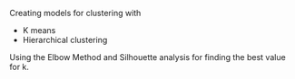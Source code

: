 Creating models for clustering with
- K means
- Hierarchical clustering

Using the Elbow Method and Silhouette analysis for finding the best value for k.
